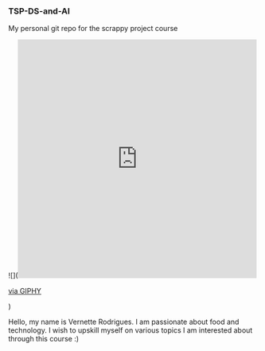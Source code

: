 ### TSP-DS-and-AI
My personal git repo for the scrappy project course

![]([<iframe src="https://giphy.com/embed/HzPtbOKyBoBFsK4hyc" width="480" height="480" frameBorder="0" class="giphy-embed" allowFullScreen></iframe><p><a href="https://giphy.com/gifs/fomoduck-duck-fomo-forever-squad-HzPtbOKyBoBFsK4hyc">via GIPHY</a></p>](https://fomoduck.com/))

Hello, my name is Vernette Rodrigues. I am passionate about food and technology. I wish to upskill myself on various topics I am interested about through this course :)
